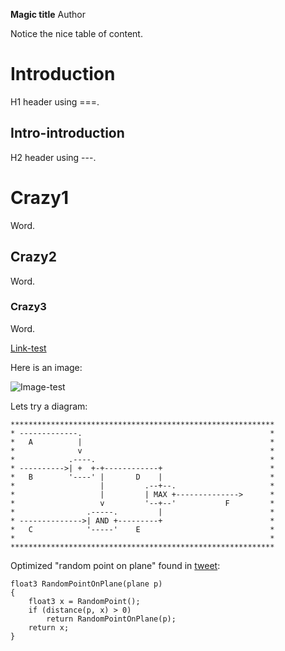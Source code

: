 **Magic title**
				Author

Notice the nice table of content.

Introduction
============
H1 header using ===.

Intro-introduction
------------------
H2 header using ---.

# Crazy1
Word.

## Crazy2
Word.

### Crazy3
Word.

[Link-test](https://www.google.com)

Here is an image:

![Image-test](https://www.google.se/images/branding/googlelogo/1x/googlelogo_color_272x92dp.png)

Lets try a diagram:

	***********************************************************
	* -------------.                                          *
	*   A          |                                          *
	*              v                                          *
	*            .----.                                       *
	* ---------->| +  +-+------------+                        *
	*   B        '----' |       D    |                        *
	*                   |         .--+--.                     *
	*                   |         | MAX +-------------->      *
	*                   v         '--+--'           F         *
	*                .-----.         |                        *
	* -------------->| AND +---------+                        *
	*   C            '-----'    E                             *
	*                                                         *
	***********************************************************


Optimized "random point on plane" found in [tweet](https://twitter.com/Donzanoid/status/943221772958257154):

~~~~~~~~~~~~~~~~~~~~
float3 RandomPointOnPlane(plane p)
{
    float3 x = RandomPoint();
    if (distance(p, x) > 0)
        return RandomPointOnPlane(p);
    return x;
}
~~~~~~~~~~~~~~~~~~~~
